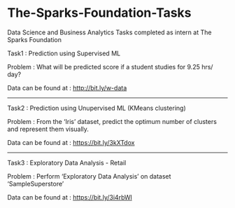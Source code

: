 # The-Sparks-Foundation-Tasks
 Data Science and Business Analytics Tasks completed as intern at The Sparks Foundation

Task1 : Prediction using Supervised ML

Problem : What will be predicted score if a student studies for 9.25 hrs/ day?

Data can be found at : http://bit.ly/w-data

-----

Task2 : Prediction using Unupervised ML (KMeans clustering)

Problem : From the ‘Iris’ dataset, predict the optimum number of clusters and represent them visually. 

Data can be found at : https://bit.ly/3kXTdox


-----

Task3 : Exploratory Data Analysis - Retail

Problem : Perform ‘Exploratory Data Analysis’ on dataset ‘SampleSuperstore’

Data can be found at : https://bit.ly/3i4rbWl
